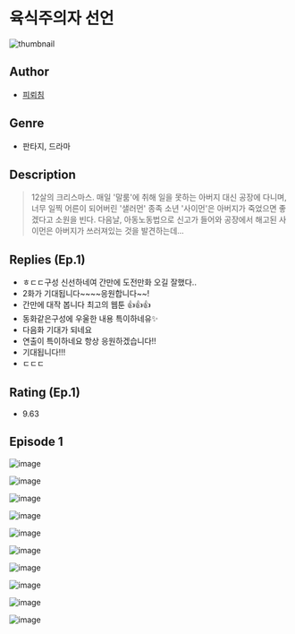 # 육식주의자 선언
![thumbnail](https://image-comic.pstatic.net/user_contents_data/challenge_comic/2023/05/25/367216/upload_7377565999332537909_480x623.jpeg)

## Author
- [피뢰침](https://comic.naver.com/artistTitle?id=367216)

## Genre
- 판타지, 드라마

## Description
> 12살의 크리스마스. 매일 '말룸'에 취해 일을 못하는 아버지 대신 공장에 다니며, 너무 일찍 어른이 되어버린 '샐러먼' 종족 소년 '사이먼'은 아버지가 죽었으면 좋겠다고 소원을 빈다. 다음날, 아동노동법으로 신고가 들어와 공장에서 해고된 사이먼은 아버지가 쓰러져있는 것을 발견하는데...

## Replies (Ep.1)
- ㅎㄷㄷ구성 신선하네여 간만에 도전만화 오길 잘했다..
- 2화가 기대됩니다~~~~응원합니다~~!
- 간만에 대작 봅니다 최고의 웹툰 👍👍👍
- 동화같은구성에 우울한 내용 특이하네유✨
- 다음화 기대가 되네요
- 연출이 특이하네요 항상 응원하겠습니다!!
- 기대됩니다!!!
- ㄷㄷㄷ

## Rating (Ep.1)
- 9.63

## Episode 1
![image](https://image-comic.pstatic.net/user_contents_data/challenge_comic/2023/05/25/367216/upload_3905574592440187234.jpeg)

![image](https://image-comic.pstatic.net/user_contents_data/challenge_comic/2023/05/25/367216/upload_3905805280284850482.jpeg)

![image](https://image-comic.pstatic.net/user_contents_data/challenge_comic/2023/05/25/367216/upload_7089904286198477111.jpeg)

![image](https://image-comic.pstatic.net/user_contents_data/challenge_comic/2023/05/25/367216/upload_7162183989269324600.jpeg)

![image](https://image-comic.pstatic.net/user_contents_data/challenge_comic/2023/05/25/367216/upload_7221020850239058227.jpeg)

![image](https://image-comic.pstatic.net/user_contents_data/challenge_comic/2023/05/25/367216/upload_7305178591198918500.jpeg)

![image](https://image-comic.pstatic.net/user_contents_data/challenge_comic/2023/05/25/367216/upload_3486968315127542068.jpeg)

![image](https://image-comic.pstatic.net/user_contents_data/challenge_comic/2023/05/25/367216/upload_3763146953721984308.jpeg)

![image](https://image-comic.pstatic.net/user_contents_data/challenge_comic/2023/05/25/367216/upload_7234578940234851127.jpeg)

![image](https://image-comic.pstatic.net/user_contents_data/challenge_comic/2023/05/25/367216/upload_7306304666394048609.jpeg)

